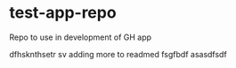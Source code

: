 # test-app-repo
Repo to use in development of GH app

dfhsknthsetr sv
adding more to readmed fsgfbdf asasdfsdf